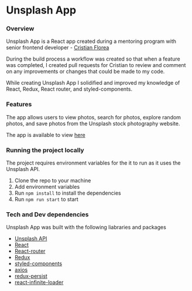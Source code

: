 # Unsplash App

### Overview

Unsplash App is a React app created during a mentoring program with senior frontend developer - [Cristian Florea](https://www.linkedin.com/in/cristian-florea-396046123/)

During the build process a workflow was created so that when a feature was completed, I created pull requests for Cristian to review and comment on any improvements or changes that could be made to my code. 

While creating Unsplash App I solidified and improved my knowledge of React, Redux, React router, and styled-components.

### Features

The app allows users to view photos, search for photos, explore random photos, and save photos from the Unsplash stock photography website.

The app is available to view [here](https://instagram-clone-sandy.vercel.app/)

### Running the project locally

The project requires environment variables for the it to run as it uses the Unsplash API. 

1. Clone the repo to your machine
2. Add environment variables 
3. Run ```npm install``` to install the dependencies
4. Run ```npm run start``` to start 

### Tech and Dev dependencies

Unsplash App was built with the following liabraries and packages
- [Unsplash API](https://unsplash.com/developers)
- [React](https://reactjs.org/)
- [React-router](https://reactrouter.com/web/guides/quick-start)
- [Redux](https://redux.js.org/)
- [styled-components](https://styled-components.com/)
- [axios](https://axios-http.com/)
- [redux-persist](https://github.com/rt2zz/redux-persist)
- [react-infinite-loader](https://www.npmjs.com/package/react-infinite-loader)

